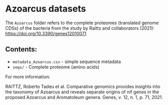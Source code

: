 # Azoarcus datasets
The `Azoarcus` folder refers to the complete proteomes (translated genome CDSs) of the bacteria from the study by Raittz and collaborators (2021):
https://doi.org/10.3390/genes12010071

## Contents:
- `metadata_Azoarcus.csv` - simple sequence metadata
- `seqs/` - Complete proteome (amino acids)

For more information:

RAITTZ, Roberto Tadeu et al. Comparative genomics provides insights into the taxonomy of Azoarcus and reveals separate origins of nif genes in the proposed Azoarcus and Aromatoleum genera. Genes, v. 12, n. 1, p. 71, 2021.

